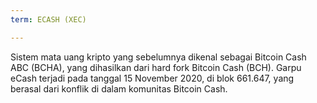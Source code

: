 ```yaml
---
term: ECASH (XEC)

---
```

Sistem mata uang kripto yang sebelumnya dikenal sebagai Bitcoin Cash ABC (BCHA), yang dihasilkan dari hard fork Bitcoin Cash (BCH). Garpu eCash terjadi pada tanggal 15 November 2020, di blok 661.647, yang berasal dari konflik di dalam komunitas Bitcoin Cash.